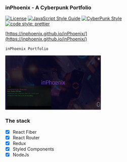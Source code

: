 ### inPhoenix - A Cyberpunk Portfolio
[![License](https://img.shields.io/badge/license-MIT-blue.svg?style=flat-square)](https://github.com/inPhoenix/)
[![JavaScript Style Guide](https://img.shields.io/badge/code_style-standard-brightgreen.svg)](https://standardjs.com)
[![CyberPunk Style](https://img.shields.io/badge/theme-cyberpunk-%23553344.svg)](https://inphoenix.github.io/inPhoenix/)
[![code style: prettier](https://img.shields.io/badge/code_style-prettier-ff69b4.svg?style=flat-square)](https://github.com/prettier/prettier)

[https://inphoenix.github.io/inPhoenix/](https://inphoenix.github.io/inPhoenix/)

    inPhoenix Portfolio

<img title="logo" src="public/preview.jpg" width="60%" alt='demo'>

### The stack
- [x] React Fiber
- [x] React Router
- [x] Redux
- [x] Styled Components
- [x] NodeJs
